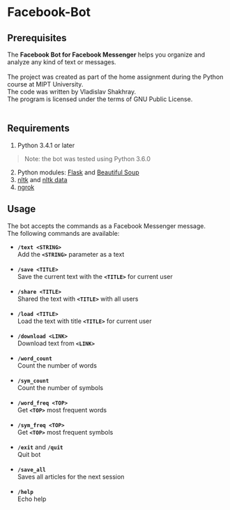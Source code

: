 # Facebook-Bot

## Prerequisites
The **Facebook Bot for Facebook Messenger** helps you organize and analyze any kind of text or messages.<br>
<br>The project was created as part of the home assignment during the Python course at MIPT University.
<br> The code was written by Vladislav Shakhray.<br>The program is licensed under the terms of GNU Public License.
<br><br>
## Requirements
1. Python 3.4.1 or later
> Note: the bot was tested using Python 3.6.0
2. Python modules: [Flask](http://flask.pocoo.org) and [Beautiful Soup](https://www.crummy.com/software/BeautifulSoup/#Download)
3. [nltk](http://www.nltk.org/install.html) and [nltk data](http://www.nltk.org/data.html)
4. [ngrok](https://ngrok.com/download)

## Usage
The bot accepts the commands as a Facebook Messenger message.<br>
The following commands are available:
* **```/text <STRING>```**  <br> Add the **```<STRING>```** parameter as a text<br><br>
* **```/save <TITLE>```**<br>Save the current text with the **```<TITLE>```** for current user<br><br>
* **```/share <TITLE>```**<br>Shared the text with **```<TITLE>```** with all users<br><br>
* **```/load <TITLE>```**<br>Load the text with title **```<TITLE>```** for current user<br><br>
* **```/download <LINK>```**<br>Download text from **```<LINK>```**<br><br>
* **```/word_count```**<br>Count the number of words<br><br>
* **```/sym_count```**<br>Count the number of symbols<br><br>
* **```/word_freq <TOP>```**<br>Get **```<TOP>```** most frequent words<br><br>
* **```/sym_freq <TOP>```**<br>Get **```<TOP>```** most frequent symbols<br><br>
* **```/exit```**  and **```/quit```**<br>Quit bot<br><br>
* **```/save_all```**<br>Saves all articles for the next session<br><br>
* **```/help```**<br>Echo help<br><br>
